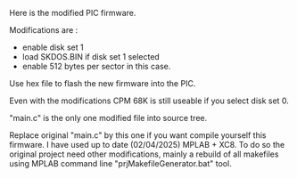 Here is the modified PIC firmware.

Modifications are :

- enable disk set 1
- load SKDOS.BIN if disk set 1 selected
- enable 512 bytes per sector in this case.

Use hex file to flash the new firmware into the PIC.

Even with the modifications CPM 68K is still useable if you select disk set 0.

"main.c" is the only one modified file into source tree.

Replace original "main.c" by this one if you want compile yourself this firmware.
I have used up to date (02/04/2025) MPLAB + XC8.
To do so the original project need other modifications, mainly a rebuild of all makefiles using MPLAB command line "prjMakefileGenerator.bat" tool.

